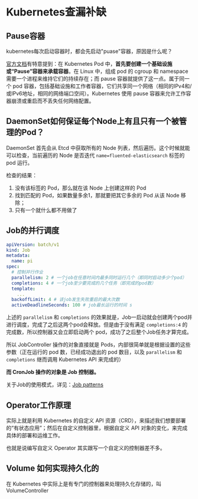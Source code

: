 # Kubernetes查漏补缺

## Pause容器

kubernetes每次启动容器时，都会先启动"puase"容器，原因是什么呢？

[官方文档](https://kubernetes.io/docs/concepts/windows/intro/#pause-container)有特意提到：在 Kubernetes Pod 中，**首先要创建一个基础设施或“Pause”容器来承载容器**。在 Linux 中，组成 pod 的 cgroup 和 namespace 需要一个进程来维持它们的持续存在；而 pause 容器就提供了这一点。属于同一个 pod 容器，包括基础设施和工作者容器，它们共享同一个网络（相同的IPv4和/或IPv6地址，相同的网络端口空间）。Kubernetes 使用 pause 容器来允许工作容器崩溃或重启而不丢失任何网络配置。

## DaemonSet如何保证每个Node上有且只有一个被管理的Pod？

DaemonSet 首先会从 Etcd 中获取所有的 Node 列表，然后遍历。这个时候就能可以检查，当前遍历的 Node 是否迭代 `name=fluented-elasticsearch` 标签的 pod 运行。

检查的结果：

1. 没有该标签的 Pod，那么就在该 Node 上创建这样的 Pod
2. 找到匹配的 Pod，如果数量多余1，那就要把其它多余的 Pod 从该 Node 移除；
3. 只有一个就什么都不用做了

## Job的并行调度

```yaml
apiVersion: batch/v1
kind: Job
metadata:
  name: pi
spec:
  # 控制并行作业
  parallelism: 2 # 一个job在任意时间内最多同时运行几个（即同时启动多少个pod）
  completions: 4 # 一个job至少要完成的几个任务（即完成的pod数）
  template:
  	...
  backoffLimit: 4 # 该job发生失败重启的最大次数
  activeDeadlineSeconds: 100 # job最长运行的时间 s
```

上述的 `parallelism` 和 `completions` 的效果就是，Job一启动就会创建两个pod并进行调度，完成了之后这两个pod会释放。但是由于没有满足 `completions:4` 的完成数，所以控制器又会立即启动两个 pod，成功了之后整个Job任务才算完成。

所以 JobController 操作的对象直接就是 Pods，内部很简单就是根据设置的这些参数（正在运行的 pod 数，已经成功退出的 pod 数目，以及 `parallelism` 和 `completions` 继而调用 Kubernetes API 来完成的）

**而 CronJob 操作的对象是 Job 控制器。**

关于Job的使用模式，详见：[Job patterns](https://kubernetes.io/docs/concepts/workloads/controllers/job/#job-patterns)

## Operator工作原理

实际上就是利用 Kubernetes 的自定义 API 资源（CRD），来描述我们想要部署的“有状态应用”；然后在自定义控制器里，根据自定义 API 对象的变化，来完成具体的部署和运维工作。

也就是说编写自定义 Operator 其实跟写一个自定义的控制器差不多。

## Volume 如何实现持久化的

在 Kubernetes 中实际上是有专门的控制器来处理持久化存储的，叫 VolumeController